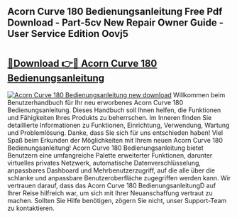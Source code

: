 ## Acorn Curve 180 Bedienungsanleitung Free Pdf Download - Part-5cv New Repair Owner Guide - User Service Edition Oovj5

# <h2><a href="http://df57y3.blite.top/?on=Acorn+Curve+180+Bedienungsanleitung">🔗Download 👉🔴 Acorn Curve 180 Bedienungsanleitung</a></h2>

[![Acorn Curve 180 Bedienungsanleitung new download](https://i.imgur.com/lujVjoI.png)](http://df57y3.blite.top/?on=Acorn+Curve+180+Bedienungsanleitung)
Willkommen beim Benutzerhandbuch für Ihr neu erworbenes Acorn Curve 180 Bedienungsanleitung. Dieses Handbuch soll Ihnen helfen, die Funktionen und Fähigkeiten Ihres Produkts zu beherrschen. Im Inneren finden Sie detaillierte Informationen zu Funktionen, Einrichtung, Verwendung, Wartung und Problemlösung. Danke, dass Sie sich für uns entschieden haben! Viel Spaß beim Erkunden der Möglichkeiten mit Ihrem neuen Acorn Curve 180 Bedienungsanleitung! Acorn Curve 180 Bedienungsanleitung bietet Benutzern eine umfangreiche Palette erweiterter Funktionen, darunter virtuelles privates Netzwerk, automatische Datenverschlüsselung, anpassbares Dashboard und Mehrbenutzerzugriff, auf die alle über die schlanke und anpassbare Benutzeroberfläche zugegriffen werden kann. Wir vertrauen darauf, dass das Acorn Curve 180 BedienungsanleitungD auf Ihrer Reise hilfreich war, um sich mit Ihrer Neuanschaffung vertraut zu machen. Sollten Sie Hilfe benötigen, zögern Sie nicht, unser Support-Team zu kontaktieren.
